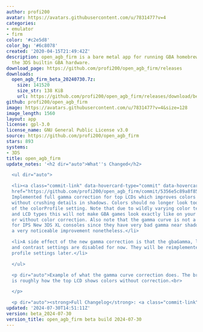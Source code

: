 ```yaml
---
author: profi200
avatar: https://avatars.githubusercontent.com/u/7831477?v=4
categories:
- emulator
- firm
color: '#c2e5d8'
color_bg: '#6c8078'
created: '2020-04-15T21:49:42Z'
description: open_agb_firm is a bare metal app for running GBA homebrew/games using
  the 3DS builtin GBA hardware.
download_page: https://github.com/profi200/open_agb_firm/releases
downloads:
  open_agb_firm_beta_20240730.7z:
    size: 141520
    size_str: 138 KiB
    url: https://github.com/profi200/open_agb_firm/releases/download/beta_2024-07-30/open_agb_firm_beta_20240730.7z
github: profi200/open_agb_firm
image: https://avatars.githubusercontent.com/u/7831477?v=4&size=128
image_length: 1560
layout: app
license: gpl-3.0
license_name: GNU General Public License v3.0
source: https://github.com/profi200/open_agb_firm
stars: 893
systems:
- 3DS
title: open_agb_firm
update_notes: '<h2 dir="auto">What''s Changed</h2>

  <ul dir="auto">

  <li><a class="commit-link" data-hovercard-type="commit" data-hovercard-url="https://github.com/profi200/open_agb_firm/commit/5356e5c89a8f85b708fa498a2ead70b3a8368021/hovercard"
  href="https://github.com/profi200/open_agb_firm/commit/5356e5c89a8f85b708fa498a2ead70b3a8368021"><tt>5356e5c</tt></a>
  Implemented full gamma correction for top LCDs which improves colors noticeably
  without crushing details in shadows. Colors should no longer look too dark regardless
  of the colorProfile setting. Note that due to wildly varying color temperatures
  and LCD types this will not make GBA games look exactly like on your monitor with
  or without color correction. Also note that the gamma curve is not a perfect fit
  for IPS New 3DS XL consoles since they have very bad gamma near shadows but it''s
  a very noticeable improvement nonetheless.</li>

  <li>A side effect of the new gamma correction is that the gbaGamma, lcdGamma, brightness
  and contrast settings are disabled for now. They will be reimplemented in the color
  profile settings later.</li>

  </ul>

  <p dir="auto">Example of what the gamma curve correction does. The brighter version
  is roughly how the top LCD shows colors without correction.<br>

  </p>

  <p dir="auto"><strong>Full Changelog</strong>: <a class="commit-link" href="https://github.com/profi200/open_agb_firm/compare/beta_2024-07-25...beta_2024-07-30"><tt>beta_2024-07-25...beta_2024-07-30</tt></a></p>'
updated: '2024-07-30T14:51:11Z'
version: beta_2024-07-30
version_title: open_agb_firm beta build 2024-07-30
---
```

